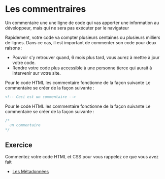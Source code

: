 # Les commentraires

Un commentaire une une ligne de code qui vas apporter une information au développeur, mais qui ne sera pas exécuter par le navigateur 

Rapidement, votre code va compter plusieurs centaines ou plusieurs milliers de lignes. Dans ce cas, il est important de commenter son code pour deux raisons :

- Pouvoir s'y retrouver quand, 6 mois plus tard, vous aurez à mettre à jour votre code.
- Rendre votre code plus accessible à une personne tierce qui aurait à intervenir sur votre site.

Pour le code HTML les commentaire fonctionne de la façon suivante
Le commentaire se créer de la façon suivante :

  ````html
<!-- Ceci est un commentaire -->
  ````

Pour le code HTML les commentaire fonctionne de la façon suivante
Le commentaire se créer de la façon suivante :

  ````css
/*
	un commentaire
*/
````
  
 ## Exercice 
  Commentez votre code HTML et CSS pour vous rappelez ce que vous avez fait


- [Les Métadonnées](META.md)
